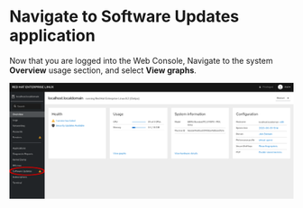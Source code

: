# Navigate to Software Updates application
Now that you are logged into the Web Console,
Navigate to the system **Overview** usage section, and select **View graphs**.

![Navigate to Software Updates](./assets/Nav-Updates.png)
